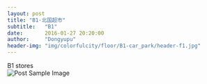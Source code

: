 ```yaml
---
layout: post
title: "B1·北国超市"
subtitle:   "B1"
date:       2016-01-27 20:20:00
author:     "Dongyupu"
header-img: "img/colorfulcity/floor/B1-car_park/header-f1.jpg"
---
```

<p>B1 stores<br />
<img src="{{ site.baseurl }}/img/colorfulcity/floor/B1-car_park/stores/16053071.jpg" alt="Post Sample Image">
</p>
